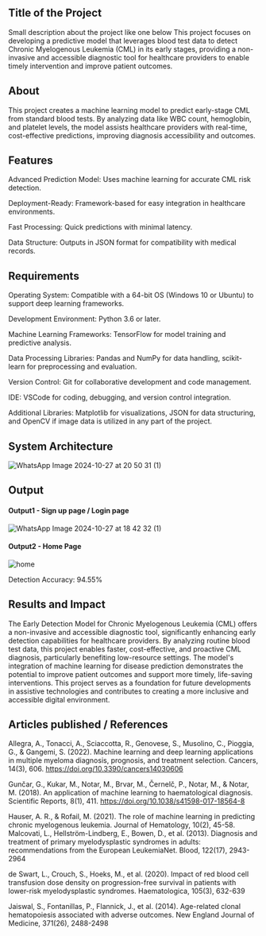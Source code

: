 ## Title of the Project
Small description about the project like one below
This project focuses on developing a predictive model that leverages blood test data to detect Chronic Myelogenous Leukemia (CML) in its early stages, providing a non-invasive and accessible diagnostic tool for healthcare providers to enable timely intervention and improve patient outcomes.
## About
<!--Detailed Description about the project-->
This project creates a machine learning model to predict early-stage CML from standard blood tests. By analyzing data like WBC count, hemoglobin, and platelet levels, the model assists healthcare providers with real-time, cost-effective predictions, improving diagnosis accessibility and outcomes.

## Features
<!--List the features of the project as shown below-->
Advanced Prediction Model: Uses machine learning for accurate CML risk detection.

Deployment-Ready: Framework-based for easy integration in healthcare environments.

Fast Processing: Quick predictions with minimal latency.

Data Structure: Outputs in JSON format for compatibility with medical records.

## Requirements
<!--List the requirements of the project as shown below-->
Operating System: Compatible with a 64-bit OS (Windows 10 or Ubuntu) to support deep learning frameworks.

Development Environment: Python 3.6 or later.

Machine Learning Frameworks: TensorFlow for model training and predictive analysis.

Data Processing Libraries: Pandas and NumPy for data handling, scikit-learn for preprocessing and evaluation.

Version Control: Git for collaborative development and code management.

IDE: VSCode for coding, debugging, and version control integration.

Additional Libraries: Matplotlib for visualizations, JSON for data structuring, and OpenCV if image data is utilized in any part of the project.

## System Architecture
<!--Embed the system architecture diagram as shown below-->
![WhatsApp Image 2024-10-27 at 20 50 31 (1)](https://github.com/user-attachments/assets/fedd57f3-9382-44c4-8e75-d1d4dd4132b2)



## Output

<!--Embed the Output picture at respective places as shown below as shown below-->
#### Output1 - Sign up page / Login page
![WhatsApp Image 2024-10-27 at 18 42 32 (1)](https://github.com/user-attachments/assets/2d359ed8-4727-4a17-b937-34f43898097f)


#### Output2 - Home Page

![home](https://github.com/user-attachments/assets/f2b106ca-29c3-414b-a0ea-4e91c9bef5a3)

Detection Accuracy: 94.55%



## Results and Impact
<!--Give the results and impact as shown below-->
The Early Detection Model for Chronic Myelogenous Leukemia (CML) offers a non-invasive and accessible diagnostic tool, significantly enhancing early detection capabilities for healthcare providers. By analyzing routine blood test data, this project enables faster, cost-effective, and proactive CML diagnosis, particularly benefiting low-resource settings. The model's integration of machine learning for disease prediction demonstrates the potential to improve patient outcomes and support more timely, life-saving interventions.
This project serves as a foundation for future developments in assistive technologies and contributes to creating a more inclusive and accessible digital environment.

## Articles published / References
Allegra, A., Tonacci, A., Sciaccotta, R., Genovese, S., Musolino, C., Pioggia, G., & Gangemi, S. (2022). Machine learning and deep learning applications in multiple myeloma diagnosis, prognosis, and treatment selection. Cancers, 14(3), 606. https://doi.org/10.3390/cancers14030606

Gunčar, G., Kukar, M., Notar, M., Brvar, M., Černelč, P., Notar, M., & Notar, M. (2018). An application of machine learning to haematological diagnosis. Scientific Reports, 8(1), 411. https://doi.org/10.1038/s41598-017-18564-8

Hauser, A. R., & Rofail, M. (2021). The role of machine learning in predicting chronic myelogenous leukemia. Journal of Hematology, 10(2), 45-58.
 Malcovati, L., Hellström-Lindberg, E., Bowen, D., et al. (2013).    Diagnosis and treatment of primary myelodysplastic syndromes in adults: recommendations from the European LeukemiaNet. Blood, 122(17), 2943-2964

  de Swart, L., Crouch, S., Hoeks, M., et al. (2020). Impact of red blood cell transfusion dose density on progression-free survival in patients with lower-risk myelodysplastic syndromes. Haematologica, 105(3), 632-639

  Jaiswal, S., Fontanillas, P., Flannick, J., et al. (2014). Age-related clonal hematopoiesis associated with adverse outcomes. New England Journal of Medicine, 371(26), 2488-2498​
